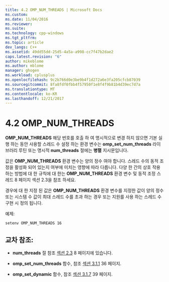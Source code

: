 ```yaml
---
title: 4.2 OMP_NUM_THREADS | Microsoft Docs
ms.custom: 
ms.date: 11/04/2016
ms.reviewer: 
ms.suite: 
ms.technology: cpp-windows
ms.tgt_pltfrm: 
ms.topic: article
dev_langs: C++
ms.assetid: 49dd55dd-25d5-4a5a-a998-cc7f47b2dae2
caps.latest.revision: "6"
author: mikeblome
ms.author: mblome
manager: ghogen
ms.workload: cplusplus
ms.openlocfilehash: 9c2b766d0e3be9b4f1d272a6e3fa205cfcb87039
ms.sourcegitcommit: 8fa8fdf0fbb4f57950f1e8f4f9b81b4d39ec7d7a
ms.translationtype: MT
ms.contentlocale: ko-KR
ms.lasthandoff: 12/21/2017
---
```

# <a name="42-ompnumthreads"></a>4.2 OMP_NUM_THREADS
**OMP_NUM_THREADS** 해당 번호를 호출 하 여 명시적으로 변경 하지 않으면 기본 실행 하는 동안 사용할 스레드 수 설정 하는 환경 변수는 **omp_set_num_threads** 라이브러리 루틴 또는 명시적 **num_threads** 절에는 **병렬** 지시문입니다.  
  
 값은 **OMP_NUM_THREADS** 환경 변수는 양의 정수 여야 합니다. 스레드 수의 동적 조정을 활성화 되어 있는지 여부에 미치는 영향에 따라 다릅니다. 다양 한 간의 상호 작용 하는 방법에 대 한 규칙에 대 한는 **OMP_NUM_THREADS** 환경 변수 및 동적 조정 스레드 8 페이지 섹션 2.3을 참조 하세요.  
  
 경우에 대 한 지정 된 값은 **OMP_NUM_THREADS** 환경 변수를 지정한 값이 양의 정수 또는 시스템 수 값이 최대 스레드 수를 초과 하는 경우 또는 지원를 사용 하는 스레드 수 구현 시 정의 됩니다.  
  
 예제:  
  
```  
setenv OMP_NUM_THREADS 16  
```  
  
## <a name="cross-references"></a>교차 참조:  
  
-   **num_threads** 절 참조 [섹션 2.3](../../parallel/openmp/2-3-parallel-construct.md) 8 페이지에 있습니다.  
  
-   **omp_set_num_threads** 함수, 참조 [섹션 3.1.1](../../parallel/openmp/3-1-1-omp-set-num-threads-function.md) 36 페이지.  
  
-   **omp_set_dynamic** 함수, 참조 [섹션 3.1.7](../../parallel/openmp/3-1-7-omp-set-dynamic-function.md) 39 페이지.